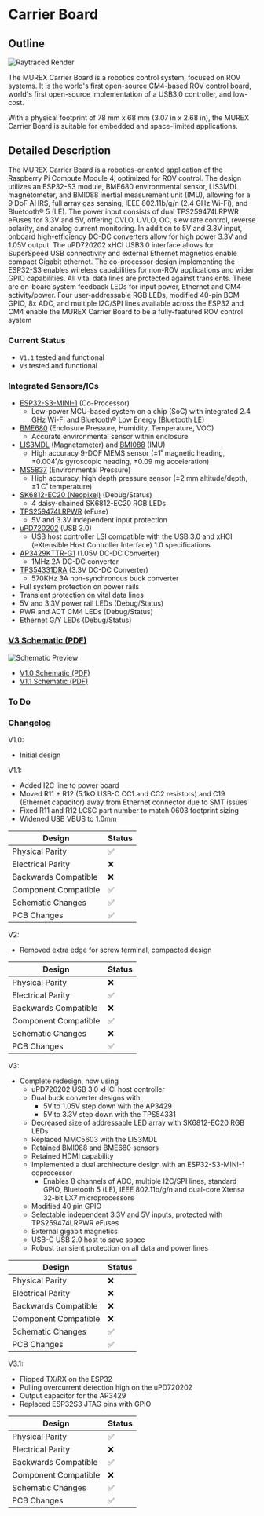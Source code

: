 # Carrier Board

## Outline

![Raytraced Render](/img/carrier_board_v3_release.jpg)

The MUREX Carrier Board is a robotics control system, focused on ROV systems. It is the world's first open-source CM4-based ROV control board, world's first open-source implementation of a USB3.0 controller, and low-cost.

With a physical footprint of 78 mm x 68 mm (3.07 in x 2.68 in), the MUREX Carrier Board is suitable for embedded and space-limited applications.

## Detailed Description

The MUREX Carrier Board is a robotics-oriented application of the Raspberry Pi Compute Module 4, optimized for ROV control. The design utilizes an ESP32-S3 module, BME680 environmental sensor, LIS3MDL magnetometer, and BMI088 inertial measurement unit (IMU), allowing for a 9 DoF AHRS, full array gas sensing, IEEE 802.11b/g/n (2.4 GHz Wi-Fi), and Bluetooth® 5 (LE). The power input consists of dual TPS259474LRPWR eFuses for 3.3V and 5V, offering OVLO, UVLO, OC, slew rate control, reverse polarity, and analog current monitoring. In addition to 5V and 3.3V input, onboard high-efficiency DC-DC converters allow for high power 3.3V and 1.05V output. The uPD720202 xHCI USB3.0 interface allows for SuperSpeed USB connectivity and external Ethernet magnetics enable compact Gigabit ethernet. The co-processor design implementing the ESP32-S3 enables wireless capabilities for non-ROV applications and wider GPIO capabilities. All vital data lines are protected against transients. There are on-board system feedback LEDs for input power, Ethernet and CM4 activity/power. Four user-addressable RGB LEDs, modified 40-pin BCM GPIO, 8x ADC, and multiple I2C/SPI lines available across the ESP32 and CM4 enable the MUREX Carrier Board to be a fully-featured ROV control system

### Current Status

- `V1.1` tested and functional
- `V3` tested and functional

### Integrated Sensors/ICs

- [ESP32-S3-MINI-1](https://www.espressif.com/sites/default/files/documentation/esp32-s3-mini-1_mini-1u_datasheet_en.pdf) (Co-Processor)
  - Low-power MCU-based system on a chip (SoC) with integrated 2.4 GHz Wi-Fi and Bluetooth® Low Energy (Bluetooth LE)
- [BME680](https://www.bosch-sensortec.com/media/boschsensortec/downloads/datasheets/bst-bme680-ds001.pdf) (Enclosure Pressure, Humidity, Temperature, VOC)
  - Accurate environmental sensor within enclosure
- [LIS3MDL](https://www.st.com/en/mems-and-sensors/lis3mdl.html) (Magnetometer) and [BMI088](https://www.bosch-sensortec.com/products/motion-sensors/imus/bmi088/) (IMU)
  - High accuracy 9-DOF MEMS sensor (±1˚ magnetic heading, ±0.004˚/s gyroscopic heading, ±0.09 mg acceleration)
- [MS5837](https://www.te.com/commerce/DocumentDelivery/DDEController?Action=showdoc&DocId=Data+Sheet%7FMS5837-30BA%7FB1%7Fpdf%7FEnglish%7FENG_DS_MS5837-30BA_B1.pdf%7FCAT-BLPS0017) (Environmental Pressure)
  - High accuracy, high depth pressure sensor (±2 mm altitude/depth, ±1 C˚ temperature)
- [SK6812-EC20 (Neopixel)](http://www.normandled.com/upload/202003/SK6812-EC20%20LED%20Datasheet.pdf) (Debug/Status)
  - 4 daisy-chained SK6812-EC20 RGB LEDs
- [TPS259474LRPWR](https://www.ti.com/lit/ds/symlink/tps25947.pdf) (eFuse)
  - 5V and 3.3V independent input protection
- [uPD720202](https://www.renesas.com/us/en/products/interface/usb-switches-hubs/upd720202-usb-30-host-controller) (USB 3.0)
  - USB host controller LSI compatible with the USB 3.0 and xHCI (eXtensible Host Controller Interface) 1.0 specifications
- [AP3429KTTR-G1](https://www.diodes.com/assets/Datasheets/AP3429.pdf) (1.05V DC-DC Converter)
  - 1MHz 2A DC-DC converter
- [TPS54331DRA](https://www.ti.com/lit/ds/symlink/tps54331.pdf) (3.3V DC-DC Converter)
  - 570KHz 3A non-synchronous buck converter
- Full system protection on power rails
- Transient protection on vital data lines
- 5V and 3.3V power rail LEDs (Debug/Status)
- PWR and ACT CM4 LEDs (Debug/Status)
- Ethernet G/Y LEDs (Debug/Status)

### [V3 Schematic (PDF)](/pdf/schematics/carrier_v3_schematic.pdf)

![Schematic Preview](/img/carrier_board_schematic_preview.png)

- [V1.0 Schematic (PDF)](/pdf/schematics/carrier_v1.0_schematic.pdf)
- [V1.1 Schematic (PDF)](/pdf/schematics/carrier_v1.1_schematic.pdf)

### To Do

### Changelog

V1.0:

- Initial design

V1.1:

- Added I2C line to power board
- Moved R11 + R12 (5.1kΩ USB-C CC1 and CC2 resistors) and C19 (Ethernet capacitor) away from Ethernet connector due to SMT issues
- Fixed R11 and R12 LCSC part number to match 0603 footprint sizing
- Widened USB VBUS to 1.0mm

| Design               | Status |
| -------------------- | ------ |
| Physical Parity      | ✅     |
| Electrical Parity    | ❌     |
| Backwards Compatible | ❌     |
| Component Compatible | ✅     |
| Schematic Changes    | ✅     |
| PCB Changes          | ✅     |

V2:

- Removed extra edge for screw terminal, compacted design

| Design               | Status |
| -------------------- | ------ |
| Physical Parity      | ❌     |
| Electrical Parity    | ✅     |
| Backwards Compatible | ❌     |
| Component Compatible | ✅     |
| Schematic Changes    | ❌     |
| PCB Changes          | ✅     |

V3:

- Complete redesign, now using
  - uPD720202 USB 3.0 xHCI host controller
  - Dual buck converter designs with
    - 5V to 1.05V step down with the AP3429
    - 5V to 3.3V step down with the TPS54331
  - Decreased size of addressable LED array with SK6812-EC20 RGB LEDs
  - Replaced MMC5603 with the LIS3MDL
  - Retained BMI088 and BME680 sensors
  - Retained HDMI capability
  - Implemented a dual architecture design with an ESP32-S3-MINI-1 coprocessor
    - Enables 8 channels of ADC, multiple I2C/SPI lines, standard GPIO, Bluetooth 5 (LE), IEEE 802.11b/g/n and dual-core Xtensa 32-bit LX7 microprocessors
  - Modified 40 pin GPIO
  - Selectable independent 3.3V and 5V inputs, protected with TPS259474LRPWR eFuses
  - External gigabit magnetics
  - USB-C USB 2.0 host to save space
  - Robust transient protection on all data and power lines

| Design               | Status |
| -------------------- | ------ |
| Physical Parity      | ❌     |
| Electrical Parity    | ❌     |
| Backwards Compatible | ❌     |
| Component Compatible | ❌     |
| Schematic Changes    | ✅     |
| PCB Changes          | ✅     |

V3.1:

- Flipped TX/RX on the ESP32
- Pulling overcurrent detection high on the uPD720202
- Output capacitor for the AP3429
- Replaced ESP32S3 JTAG pins with GPIO

| Design               | Status |
| -------------------- | ------ |
| Physical Parity      | ✅     |
| Electrical Parity    | ❌     |
| Backwards Compatible | ✅     |
| Component Compatible | ❌     |
| Schematic Changes    | ✅     |
| PCB Changes          | ✅     |
